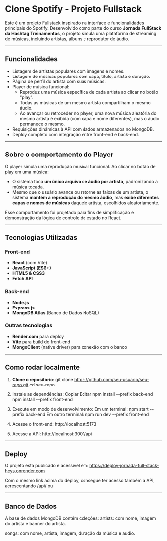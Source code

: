 # Clone Spotify - Projeto Fullstack

Este é um projeto Fullstack inspirado na interface e funcionalidades principais do Spotify. Desenvolvido como parte do curso **Jornada FullStack da Hashtag Treinamentos**, o projeto simula uma plataforma de streaming de músicas, incluindo artistas, álbuns e reprodutor de áudio.

---

## Funcionalidades

- Listagem de artistas populares com imagens e nomes.
- Listagem de músicas populares com capa, título, artista e duração.
- Página de perfil do artista com suas músicas.
- Player de música funcional:
  - Reproduz uma música específica de cada artista ao clicar no botão "play".
  - Todas as músicas de um mesmo artista compartilham o mesmo áudio.
  - Ao avançar ou retroceder no player, uma nova música aleatória do mesmo artista é exibida (com capa e nome diferentes), mas o áudio permanece o mesmo.
- Requisições dinâmicas à API com dados armazenados no MongoDB.
- Deploy completo com integração entre front-end e back-end.

---

## Sobre o comportamento do Player

O player simula uma reprodução musical funcional. Ao clicar no botão de play em uma música:

- O sistema toca **um único arquivo de áudio por artista**, padronizando a música tocada.
- Mesmo que o usuário avance ou retorne as faixas de um artista, o sistema **mantém a reprodução do mesmo áudio**, mas **exibe diferentes capas e nomes de músicas** daquele artista, escolhidos aleatoriamente.

Esse comportamento foi projetado para fins de simplificação e demonstração da lógica de controle de estado no React.

---

## Tecnologias Utilizadas

### Front-end

- **React** (com Vite)
- **JavaScript (ES6+)**
- **HTML5 & CSS3**
- **Fetch API**

### Back-end

- **Node.js**
- **Express.js**
- **MongoDB Atlas** (Banco de Dados NoSQL)

### Outras tecnologias

- **Render.com** para deploy
- **Vite** para build do front-end
- **MongoClient** (native driver) para conexão com o banco

---

## Como rodar localmente

1. **Clone o repositório**:
   git clone https://github.com/seu-usuario/seu-repo.git
   cd seu-repo

2. Instale as dependências:
   Copiar
   Editar
   npm install --prefix back-end
   npm install --prefix front-end

3. Execute em modo de desenvolvimento:
   Em um terminal:
   npm start --prefix back-end
   Em outro terminal:
   npm run dev --prefix front-end

4. Acesse o front-end:
   http://localhost:5173

5. Acesse a API:
   http://localhost:3001/api

---

## Deploy

O projeto está publicado e acessível em:
https://deploy-jornada-full-stack-hcys.onrender.com

Com o mesmo link acima do deploy, consegue ter acesso também a API,
acrescentando /api/<artists> ou <songs>

---

## Banco de Dados

A base de dados MongoDB contém coleções:
artists: com nome, imagem do artista e banner do artista.

songs: com nome, artista, imagem, duração da música e audio.
